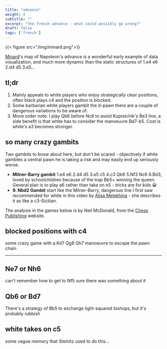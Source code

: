 ```yaml
---
title: "advance"
weight: 4
subtitle: ""
excerpt: "the french advance - what could possibly go wrong?"
draft: false
tags: ['french']
---
```

{{< figure src="/img/minard.png">}}

[Minard](https://en.wikipedia.org/wiki/Charles_Joseph_Minard)'s map of Napoleon's advance is a wonderful early example of data visualization, and much more dynamic than the static structures of 1.e4 e6 2.d4 d5 3.e5...

## tl;dr
1) Mainly appeals to white players who enjoy strategically clear positions, often black plays c4 and the position is blocked. 
2) Some barbarian white players gambit the d-pawn there are a couple of dangerous variations to be aware of.  
3) Move order note: I play Qb6 before Nc6 to avoid Kupreichik's Be3 line, a side benefit is that white has to consider the manoeuvre Bd7-b5. Cost is white's a3 becomes stronger.

## so many crazy gambits

Two gambits to know about here, but don't be scared - objectively if white gambles a central pawn he is taking a risk and may easily end up seriously worse. 
+ **Milner-Barry gambit** 1.e4 e6 2.d4 d5 3.e5 c5 4.c3 Qb6 5.Nf3 Nc6 6.Bd3, loved by schoolchildren because of the trap Bb5+ winning the queen. General plan is to play a6 rather than take on e5 - tricks are for kids 😀
+ **9. Nbd2 Gambit** start like the Milner-Barry, dangerous line I first saw recommended for white in this video by [Alisa Melekhina](https://www.youtube.com/watch?v=UGs7bmXSrSE) - she describes it as like a c3-Sicilian. 

The analysis in the games below is by Neil McDonald, from the [Chess Publishing](https://www.chesspublishing.com/content/) website.

<div class="cbreplay" data-url="/pgn/advancegambit.pgn">
</div>

## blocked positions with c4
some crazy game with a Kd7 Qg8 Qh7 manoeuvre to escape the pawn chain 

---

## Ne7 or Nh6
can't remember how to get to Nf5 sure there was something about it

## Qb6 or Bd7
There's a strategy of Bb5 to exchange light-squared bishops, but it's probably rubbish

## white takes on c5 
some vague memory that Steinitz used to do this...

